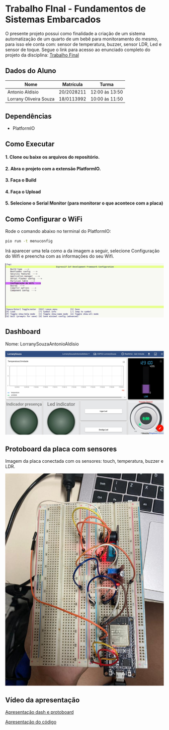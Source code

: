 # Trabalho FInal  - Fundamentos de Sistemas Embarcados

O presente projeto possui como finalidade a criação de um sistema automatização de um quarto de um bebê para monitoramento do mesmo, para isso ele conta com: sensor de temperatura, buzzer, sensor LDR, Led e sensor de toque.  Segue o link para acesso ao enunciado completo do projeto da disciplina: [Trabalho Final ](https://gitlab.com/fse_fga/trabalhos-2022_2/trabalho-final-2022-2)  


## Dados do Aluno

| Nome                          | Matrícula  | Turma          |
| ----------------------------- | ---------- | -------------- |
| Antonio Aldisio               | 20/2028211 | 12:00 às 13:50 |
| Lorrany Oliveira Souza        | 18/0113992 | 10:00 às 11:50 |

## Dependências

- PlatformIO

## Como Executar

#### 1. Clone ou baixe os arquivos do repositório.

#### 2. Abra o projeto com a extensão PlatformIO.

#### 3. Faça o Build

#### 4. Faça o Upload

#### 5. Selecione o Serial Monitor (para monitorar o que acontece com a placa)

## Como Configurar o WiFi

Rode o comando abaixo no terminal do PlatformIO: 
```bash
pio run -t menuconfig
```
Irá aparecer uma tela como a da imagem a seguir, selecione Configuração do Wifi e preencha com as informações do seu Wifi.

![Menu](img/menu.jpeg)

## Dashboard 
Nome: LorranySouzaAntonioAldisio

![Dash](img/dash.jpeg)

## Protoboard da placa com sensores
Imagem da placa conectada com os sensores: touch, temperatura, buzzer e LDR.

![Protoboard](img/placa.jpeg)



## Vídeo da apresentação

[Apresentação dash e protoboard](https://www.youtube.com/watch?v=OcYnsoa_Hao)

[Apresentação do código](https://www.youtube.com/watch?v=yVMHrjBJiEo)
